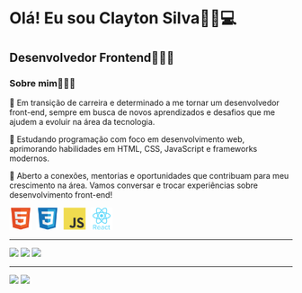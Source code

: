 # Olá! Eu sou Clayton Silva🤙🏽​💻​
## Desenvolvedor Frontend👨🏽‍💻​
### Sobre mim👨🏽‍💻​

🚀 Em transição de carreira e determinado a me tornar um desenvolvedor front-end, sempre em busca de novos aprendizados e desafios que me ajudem a evoluir na área da tecnologia.

🧠 Estudando programação com foco em desenvolvimento web, aprimorando habilidades em HTML, CSS, JavaScript e frameworks modernos.

🤝 Aberto a conexões, mentorias e oportunidades que contribuam para meu crescimento na área. Vamos conversar e trocar experiências sobre desenvolvimento front-end!






<div>
  <img src="https://github.com/devicons/devicon/blob/master/icons/html5/html5-original.svg" title="HTML5" alt="HTML" width="40" height="40"/>&nbsp;
  <img  alt="CSS" title="CSS3" height="40" width="40" src="https://raw.githubusercontent.com/devicons/devicon/master/icons/css3/css3-original.svg">&nbsp;
  <img src="https://github.com/devicons/devicon/blob/master/icons/javascript/javascript-original.svg" title="JAVASCRIPT" alt="JAVASCRIPT" width="40" height="40"/>&nbsp;
  <img src="https://github.com/devicons/devicon/blob/master/icons/react/react-original-wordmark.svg" title="REACT" alt="React" width="40" height="40"/>&nbsp;

  
---

<div> 
  
  <a href="https://www.instagram.com/claytton_silvaa/?next=%2F" target="_blank"><img src="https://img.shields.io/badge/-Instagram-%23E4405F?style=for-the-badge&logo=instagram&logoColor=white" target="_blank"></a>
  <a href="https://www.linkedin.com/in/clayton-tom%C3%A9-silva/" target="_blank"><img src="https://img.shields.io/badge/-LinkedIn-%230077B5?style=for-the-badge&logo=linkedin&logoColor=white" target="_blank"></a> 
  <a href = "https://mail.google.com/mail/u/0/#inbox"><img src="https://img.shields.io/badge/-Gmail-%23333?style=for-the-badge&logo=gmail&logoColor=white" target="_blank"></a>


  ---

  <div align ="left">    
    <img height = "200em" src="https://github-readme-stats.vercel.app/api?username=Claytonsilvaa&show_icons=true&theme=radical"/>
    <img height = "200em" src="https://github-readme-stats.vercel.app/api/top-langs/?username=Claytonsilvaa&show_icons=true&theme=radical&count_private=true"/>
  </div>
  



  




